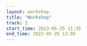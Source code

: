 ```yaml
---
layout: workshop
title: "Workshop"
track: 2
start_time: 2023-05-25 11:35
end_time: 2023-05-25 13:05
---
```


